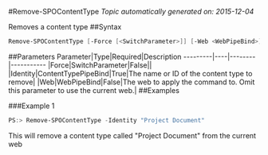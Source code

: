 #Remove-SPOContentType
*Topic automatically generated on: 2015-12-04*

Removes a content type
##Syntax
```powershell
Remove-SPOContentType [-Force [<SwitchParameter>]] [-Web <WebPipeBind>] -Identity <ContentTypePipeBind>
```


##Parameters
Parameter|Type|Required|Description
---------|----|--------|-----------
|Force|SwitchParameter|False||
|Identity|ContentTypePipeBind|True|The name or ID of the content type to remove|
|Web|WebPipeBind|False|The web to apply the command to. Omit this parameter to use the current web.|
##Examples

###Example 1
```powershell
PS:> Remove-SPOContentType -Identity "Project Document"
```
This will remove a content type called "Project Document" from the current web

